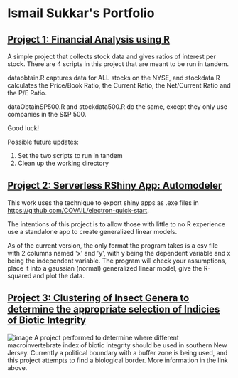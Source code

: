 # Ismail Sukkar's Portfolio

## [Project 1: Financial Analysis using R](https://gitlab.com/sugar_stats/financial-analysis)

A simple project that collects stock data and gives ratios of interest per stock. There are 4 scripts in this project that are meant to be run in tandem.

dataobtain.R captures data for ALL stocks on the NYSE, and stockdata.R calculates the Price/Book Ratio, the Current Ratio, the Net/Current Ratio and the P/E Ratio.

dataObtainSP500.R and stockdata500.R do the same, except they only use companies in the S&P 500.

Good luck!

Possible future updates:
1. Set the two scripts to run in tandem
2. Clean up the working directory

## [Project 2: Serverless RShiny App: Automodeler](https://gitlab.com/sugar_stats/automodeler-shiny-electron)

This work uses the technique to export shiny apps as .exe files in <https://github.com/COVAIL/electron-quick-start>.

The intentions of this project is to allow those with little to no R experience use a standalone app to create generalized linear models.

As of the current version, the only format the program takes is a csv file with 2 columns named 'x' and 'y', with y being the dependent variable and x being the independent variable. The program will check your assumptions, place it into a gaussian (normal) generalized linear model, give the R-squared and plot the data. 

## [Project 3: Clustering of Insect Genera to determine the appropriate selection of Indicies of Biotic Integrity](https://gitlab.com/sugar_stats/pmi-cpmi-striation)
![image](https://user-images.githubusercontent.com/111706007/185808401-22423c98-8828-4140-81e2-15847135255d.png)
A project performed to determine where different macroinvertebrate index of biotic integrity should be used in southern New Jersey. Currently a political boundary with a buffer zone is being used, and this project attempts to find a biological border. More information in the link above.


